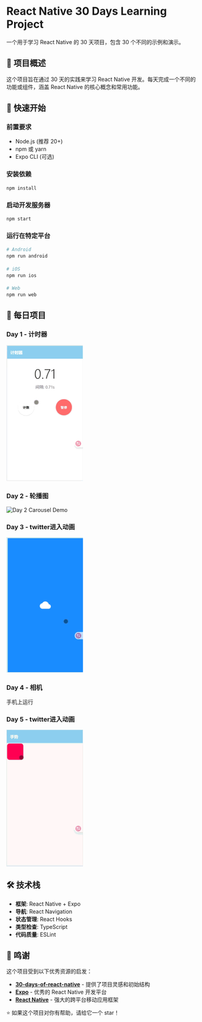 # React Native 30 Days Learning Project

一个用于学习 React Native 的 30 天项目，包含 30 个不同的示例和演示。

## 📱 项目概述

这个项目旨在通过 30 天的实践来学习 React Native 开发。每天完成一个不同的功能或组件，涵盖 React Native 的核心概念和常用功能。

## 🚀 快速开始

### 前置要求
- Node.js (推荐 20+)
- npm 或 yarn
- Expo CLI (可选)

### 安装依赖
```bash
npm install
```

### 启动开发服务器
```bash
npm start
```

### 运行在特定平台
```bash
# Android
npm run android

# iOS
npm run ios

# Web
npm run web
```

## 📅 每日项目

### Day 1 - 计时器
<img width="200" src="./gifs/day1.gif" alt="Day 1 Timer Demo">

### Day 2 - 轮播图
<img width="200" src="./gifs/day2.gif" alt="Day 2 Carousel Demo">

### Day 3 - twitter进入动画
<img width="200" src="./gifs/day3.gif" alt="Day 3 twitter animation">

### Day 4 - 相机
手机上运行

### Day 5 - twitter进入动画
<img width="200" src="./gifs/day5.gif" alt="Day 5 twitter animation">



## 🛠️ 技术栈

- **框架**: React Native + Expo
- **导航**: React Navigation
- **状态管理**: React Hooks
- **类型检查**: TypeScript
- **代码质量**: ESLint


## 🙏 鸣谢

这个项目受到以下优秀资源的启发：

- **[30-days-of-react-native](https://github.com/fangwei716/30-days-of-react-native)** - 提供了项目灵感和初始结构
- **[Expo](https://expo.dev/)** - 优秀的 React Native 开发平台
- **[React Native](https://reactnative.dev/)** - 强大的跨平台移动应用框架

⭐ 如果这个项目对你有帮助，请给它一个 star！
